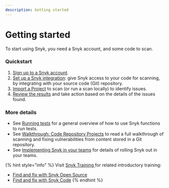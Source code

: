 ```yaml
---
description: Getting started
---
```


# Getting started

To start using Snyk, you need a Snyk account, and some code to scan.

### Quickstart

1. [Sign up to a Snyk account](create-a-snyk-account.md).
2. [Set up a Snyk integration](set-up-an-integration.md): give Snyk access to your code for scanning, by integrating with your source code (Git) repository.
3. [Import a Project](import-a-project.md) to scan (or run a scan locally) to identify issues.
4. [Review the results](view-snyk-scan-results.md) and take action based on the details of the issues found.

### More details

* See [Running tests](running-tests.md) for a general overview of how to use Snyk functions to run tests.
* See [Walkthrough: Code Repository Projects](walkthrough-code-repository-projects/) to read a full walkthrough of scanning and fixing vulnerabilities from content stored in a Git repository.
* See [Implementing Snyk in your teams](implementing-snyk-business-and-enterprise-plan-users.md) for details of rolling Snyk out in your teams.

{% hint style="info" %}
Visit [Snyk Training ](https://training.snyk.io/)for related introductory training:&#x20;

* [Find and fix with Snyk Open Source](https://training.snyk.io/learning-paths/find-and-fix-with-snyk-open-source)
* [Find and fix with Snyk Code](https://training.snyk.io/learning-paths/find-code-path)
{% endhint %}
